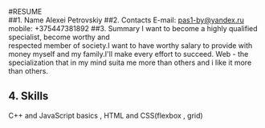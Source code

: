 #RESUME   
##1. Name
Alexei Petrovskiy
##2. Contacts
  E-mail: pas1-by@yandex.ru
  mobile: +375447381892
##3. Summary
  I want  to become a highly qualified specialist, become worthy and  
  respected member of society.I want to have worthy salary to provide
  with money myself and my family.I'll make every effort to succeed.
  Web - the specialization that in my mind suita me more than others 
  and i like it more than others.
## 4. Skills
C++ and JavaScript basics , HTML and CSS(flexbox , grid)
